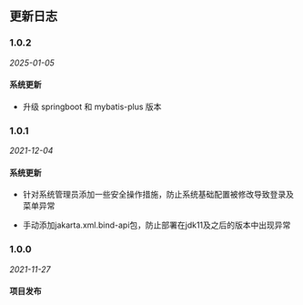 ##  更新日志

### 1.0.2

*2025-01-05*

####    系统更新

-   升级 springboot 和 mybatis-plus 版本

### 1.0.1

*2021-12-04*

####    系统更新

- 针对系统管理员添加一些安全操作措施，防止系统基础配置被修改导致登录及菜单异常


- 手动添加jakarta.xml.bind-api包，防止部署在jdk11及之后的版本中出现异常

### 1.0.0

*2021-11-27*

####    项目发布
